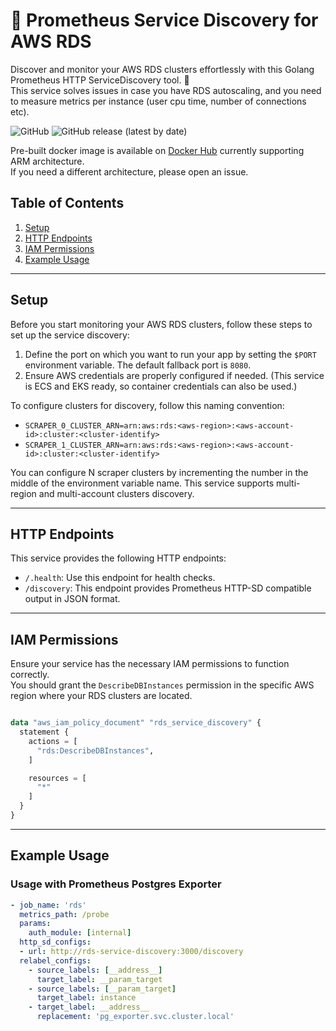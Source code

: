 # 🔎 Prometheus Service Discovery for AWS RDS

Discover and monitor your AWS RDS clusters effortlessly with this Golang Prometheus HTTP ServiceDiscovery tool. 🚀  
This service solves issues in case you have RDS autoscaling, and you need to measure metrics per instance (user cpu time, number of connections etc).

![GitHub](https://img.shields.io/github/license/contember/prometheus-rds-service-discovery)
![GitHub release (latest by date)](https://img.shields.io/github/v/release/contember/prometheus-rds-service-discovery)

Pre-built docker image is available on [Docker Hub](https://hub.docker.com/r/contember/prometheus-rds-service-discovery)
currently supporting ARM architecture.  
If you need a different architecture, please open an issue.

## Table of Contents

1. [Setup](#setup)
2. [HTTP Endpoints](#http-endpoints)
3. [IAM Permissions](#iam-permissions)
4. [Example Usage](#example-usage)

---

## Setup

Before you start monitoring your AWS RDS clusters, follow these steps to set up the service discovery:

1. Define the port on which you want to run your app by setting the `$PORT` environment variable. The default fallback port is `8080`.
2. Ensure AWS credentials are properly configured if needed. (This service is ECS and EKS ready, so container credentials can also be used.)

To configure clusters for discovery, follow this naming convention:
- `SCRAPER_0_CLUSTER_ARN=arn:aws:rds:<aws-region>:<aws-account-id>:cluster:<cluster-identify>`
- `SCRAPER_1_CLUSTER_ARN=arn:aws:rds:<aws-region>:<aws-account-id>:cluster:<cluster-identify>`

You can configure N scraper clusters by incrementing the number in the middle of the environment variable name.
This service supports multi-region and multi-account clusters discovery.

---

## HTTP Endpoints

This service provides the following HTTP endpoints:

- `/.health`: Use this endpoint for health checks.
- `/discovery`: This endpoint provides Prometheus HTTP-SD compatible output in JSON format.

---

## IAM Permissions

Ensure your service has the necessary IAM permissions to function correctly.  
You should grant the `DescribeDBInstances` permission in the specific AWS region where your RDS clusters are located.

```terraform

data "aws_iam_policy_document" "rds_service_discovery" {
  statement {
    actions = [
      "rds:DescribeDBInstances",
    ]

    resources = [
      "*"
    ]
  }
}
```

---

## Example Usage 

### Usage with Prometheus Postgres Exporter

```yaml
- job_name: 'rds'
  metrics_path: /probe
  params:
    auth_module: [internal]
  http_sd_configs:
  - url: http://rds-service-discovery:3000/discovery
  relabel_configs:
    - source_labels: [__address__]
      target_label: __param_target
    - source_labels: [__param_target]
      target_label: instance
    - target_label: __address__
      replacement: 'pg_exporter.svc.cluster.local'
```

